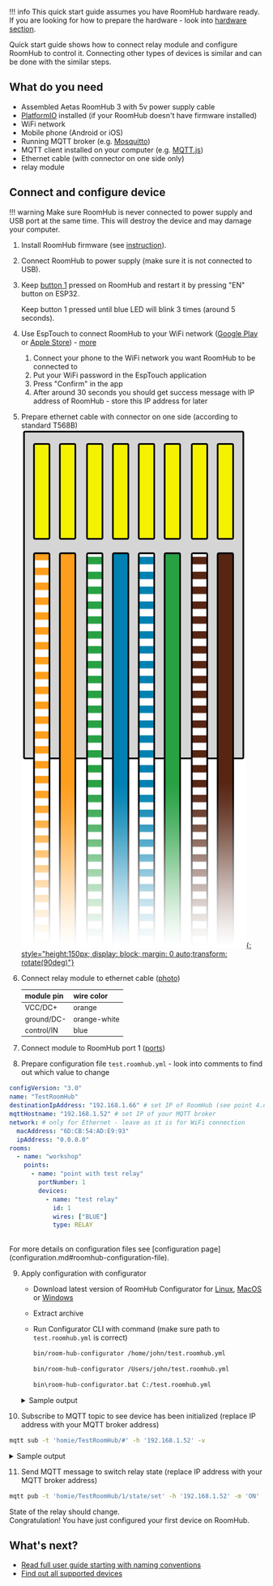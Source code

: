 
!!! info
    This quick start guide assumes you have RoomHub hardware ready. If you are looking for how to prepare the hardware - look into [hardware section](../hardware/board-layout.md).



Quick start guide shows how to connect relay module and configure RoomHub to control it. Connecting other types of devices is similar and can be done with the similar steps.  


## What do you need
- Assembled Aetas RoomHub 3 with 5v power supply cable
- [PlatformIO](https://platformio.org/) installed (if your RoomHub doesn't have firmware installed)
- WiFi network
- Mobile phone (Android or iOS)
- Running MQTT broker (e.g. [Mosquitto](https://mosquitto.org/))
- MQTT client installed on your computer (e.g. [MQTT.js](https://github.com/mqttjs/MQTT.js#readme))
- Ethernet cable (with connector on one side only)
- relay module


## Connect and configure device

!!! warning 
    Make sure RoomHub is never connected to power supply and USB port at the same time. This will destroy the device and may damage your computer.

1. Install RoomHub firmware (see [instruction](https://github.com/aetas/roomhub#installation)).
2. Connect RoomHub to power supply (make sure it is not connected to USB).
3. Keep [button 1](images/RoomHub-board-ResetButtons.jpg) pressed on RoomHub and restart it by pressing "EN" button on ESP32.
    
    Keep button 1 pressed until blue LED will blink 3 times (around 5 seconds).

4. Use EspTouch to connect RoomHub to your WiFi network ([Google Play](https://play.google.com/store/apps/details?id=com.khoazero123.iot_esptouch_demo) or [Apple Store](https://apps.apple.com/us/app/espressif-esptouch/id1071176700)) - [more](../user-guide/configuration.md#wifi-configuration)
    1. Connect your phone to the WiFi network you want RoomHub to be connected to
    2. Put your WiFi password in the EspTouch application 
    3. Press "Confirm" in the app
    4. After around 30 seconds you should get success message with IP address of RoomHub - store this IP address for later

5. Prepare ethernet cable with connector on one side (according to standard T568B)
[![cable termination](images/T568B.png){: style="height:150px; display: block; margin: 0 auto;transform: rotate(90deg)"}](images/T568B.png)

6. Connect relay module to ethernet cable ([photo](images/relay-connected.jpg))

    | module pin | wire color   |
    |------------|--------------|
    | VCC/DC+    | orange       |
    | ground/DC- | orange-white |
    | control/IN | blue         |

7. Connect module to RoomHub port 1 ([ports](images/roomhub-ports-numbers.jpg))
8. Prepare configuration file `test.roomhub.yml` - look into comments to find out which value to change<br>
```yaml
configVersion: "3.0"
name: "TestRoomHub"
destinationIpAddress: "192.168.1.66" # set IP of RoomHub (see point 4.d.)
mqttHostname: "192.168.1.52" # set IP of your MQTT broker
network: # only for Ethernet - leave as it is for WiFi connection
  macAddress: "6D:CB:54:AD:E9:93"
  ipAddress: "0.0.0.0"
rooms:
  - name: "workshop"
    points:
      - name: "point with test relay"
        portNumber: 1
        devices:
          - name: "test relay"
            id: 1
            wires: ["BLUE"]
            type: RELAY
```
<br>
For more details on configuration files see [configuration page](configuration.md#roomhub-configuration-file).

9. Apply configuration with configurator
    - Download latest version of RoomHub Configurator for [Linux](https://github.com/aetas/RoomHubConfigurator/releases/download/release-0.1.0-alpha.20/room-hub-configurator-0.1.0-alpha.20-linux.zip), [MacOS](https://github.com/aetas/RoomHubConfigurator/releases/download/release-0.1.0-alpha.20/room-hub-configurator-0.1.0-alpha.20-mac.zip) or [Windows](https://github.com/aetas/RoomHubConfigurator/releases/download/release-0.1.0-alpha.20/room-hub-configurator-0.1.0-alpha.20-win.zip)
    - Extract archive
    - Run Configurator CLI with command (make sure path to `test.roomhub.yml` is correct)
       
        ```bash tab="Linux"
        bin/room-hub-configurator /home/john/test.roomhub.yml
        ```

        ```bash tab="MacOS"
        bin/room-hub-configurator /Users/john/test.roomhub.yml
        ```

        ```bash tab="Windows"
        bin\room-hub-configurator.bat C:/test.roomhub.yml
        ```

    <details>
      <summary>Sample output</summary>
      ```
          ____                        __  __      __
         / __ \____  ____  ____ ___  / / / /_  __/ /_
        / /_/ / __ \/ __ \/ __ `__ \/ /_/ / / / / __ \
       / _, _/ /_/ / /_/ / / / / / / __  / /_/ / /_/ /
      /_/ |_|\____/\____/_/ /_/ /_/_/ /_/\__,_/_.___/


      Starting RoomHubConfiguratorApplicationKt on desktop with PID 22499 (started by user in /home/john/room-hub-configurator-0.1.0-alpha.20-linux/room-hub-configurator-linux)
      No active profile set, falling back to default profiles: default
      Devtools property defaults active! Set 'spring.devtools.add-properties' to 'false' to disable
      LiveReload server is running on port 35729
      Started RoomHubConfiguratorApplicationKt in 1.26 seconds (JVM running for 1.663)
      JSON schema validation succeeded ✔
      Application validation succeeded ✔
      Setting RoomHub name to 'TestRoomHub'
      Sending network configuration '6D:CB:54:AD:E9:93;0.0.0.0;;;;'
      Setting MQTT hostname to '10.0.88.100'
      Sending device configuration '1.0;1;test relay;2;1;4;0;0'
      Finalizing RoomHub configuration
      RoomHub configured correctly
      ```
    </details>

10. Subscribe to MQTT topic to see device has been initialized (replace IP address with your MQTT broker address)
  ```bash
  mqtt sub -t 'homie/TestRoomHub/#' -h '192.168.1.52' -v
  ```
  <details>
    <summary>Sample output</summary>
    ```
    homie/TestRoomHub/$homie 3.0.1
    homie/TestRoomHub/$name TestRoomHub
    homie/TestRoomHub/$nodes 1
    homie/TestRoomHub/$implementation Aetas
    homie/TestRoomHub/$fw/name Aetas RoomHub
    homie/TestRoomHub/$fw/version 3.1.0-dev.13-WIFI
    homie/TestRoomHub/$localip 10.0.88.82
    homie/TestRoomHub/$mac 3C:71:BF:59:34:34
    homie/TestRoomHub/$stats uptime,signal,freeheap
    homie/TestRoomHub/$stats/interval 30
    homie/TestRoomHub/$stats/uptime 1198
    homie/TestRoomHub/$stats/signal 88
    homie/TestRoomHub/$stats/freeheap 248064
    homie/TestRoomHub/$state ready
    homie/TestRoomHub/1/$name test relay
    homie/TestRoomHub/1/$type DigitalOutput
    homie/TestRoomHub/1/$properties state
    homie/TestRoomHub/1/state/$name state
    homie/TestRoomHub/1/state/$settable true
    homie/TestRoomHub/1/state/$retained true
    homie/TestRoomHub/1/state/$datatype enum
    homie/TestRoomHub/1/state/$format ON,OFF
    ```
  </details>

11. Send MQTT message to switch relay state (replace IP address with your MQTT broker address)
  ```bash
  mqtt pub -t 'homie/TestRoomHub/1/state/set' -h '192.168.1.52' -m 'ON'
  ```

State of the relay should change.<br>
Congratulation! You have just configured your first device on RoomHub.


## What's next?

- [Read full user guide starting with naming conventions](../naming-convention)
- [Find out all supported devices](../supported-devices)

  
